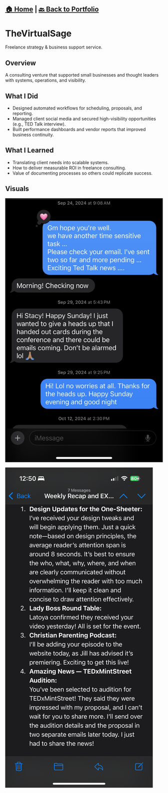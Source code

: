 [🏠 Home](https://stacynwigwe.github.io/product-experiments/) | 
[🔙 Back to Portfolio](https://stacynwigwe.github.io/portfolio/)
---
# TheVirtualSage
Freelance strategy & business support service.

## Overview
A consulting venture that supported small businesses and thought leaders with systems, operations, and visibility.

## What I Did
- Designed automated workflows for scheduling, proposals, and reporting.  
- Managed client social media and secured high-visibility opportunities (e.g., TED Talk interview).  
- Built performance dashboards and vendor reports that improved business continuity.  

## What I Learned
- Translating client needs into scalable systems.  
- How to deliver measurable ROI in freelance consulting.  
- Value of documenting processes so others could replicate success.  

## Visuals
![TED Proposal Screenshot 1](images/IMG_1199.jpeg)

![TED Proposal Screenshot 2](images/IMG_1200.png)
